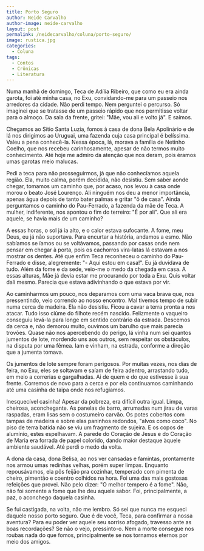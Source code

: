 ```yaml
---
title: Porto Seguro
author: Neide Carvalho
author-image: neide-carvalho
layout: post
permalink: /neidecarvalho/coluna/porto-seguro/
image: rustica.jpg
categories:
  - Coluna
tags:
  - Contos
  - Crônicas
  - Literatura
---
```

Numa manhã de domingo, Teca de Adília Ribeiro, que como eu era ainda garota, foi até minha casa, no Exu, convidando-me para um passeio nos arredores da cidade. Não perdi tempo. Nem perguntei o percurso. Só imaginei que se tratasse de um passeio rápido que nos permitisse voltar para o almoço. Da sala da frente, gritei: "Mãe, vou ali e volto já". E saímos.

Chegamos ao Sítio Santa Luzia, fomos à casa de dona Bela Apolinário e de lá nos dirigimos ao Uruguai, uma fazenda cuja casa principal é belíssima. Valeu a pena conhecê-la. Nessa época, lá, morava a família de Netinho Coelho, que nos recebeu carinhosamente, apesar de não termos muito conhecimento. Até hoje me admiro da atenção que nos deram, pois éramos umas garotas meio malucas.

Pedi a teca para não prosseguirmos, já que não conhecíamos aquela região. Ela, muito calma, porém decidida, não desistiu. Sem saber aonde chegar, tomamos um caminho que, por acaso, nos levou à casa onde morou o beato José Lourenço. Ali ninguém nos deu a menor importância, apenas água depois de tanto bater palmas e gritar "ô de casa". Ainda perguntamos o caminho do Pau-Ferrado, a fazenda da mãe de Teca. A mulher, indiferente, nos apontou o fim do terreiro: "É por ali". Que ali era aquele, se havia mais de um caminho?

A essas horas, o sol já ia alto, e o calor estava sufocante. A fome, meu Deus, eu já não suportava. Para encurtar a história, andamos a esmo. Não sabíamos se íamos ou se voltávamos, passando por casas onde nem pensar em chegar à porta, pois os cachorros vira-latas lá estavam a nos mostrar os dentes. Até que enfim Teca reconheceu o caminho do Pau-Ferrado e disse, alegremente: "- Aqui estou em casa!". Eu já duvidava de tudo. Além da fome e da sede, veio-me o medo da chegada em casa. A essas alturas, Mãe já devia estar me procurando por toda a Exu. Quis voltar dali mesmo. Parecia que estava adivinhando o que estava por vir.

Ao caminharmos um pouco, nos deparamos com uma vaca brava que, nos pressentindo, veio correndo ao nosso encontro. Mal tivemos tempo de subir numa cerca de madeira. Ela não desistiu. Ficou a cavar a terra pronta a nos atacar. Tudo isso ciúme do filhote recém nascido. Felizmente o vaqueiro conseguiu levá-la para longe em sentido contrário da estrada. Descemos da cerca e, não demorou muito, ouvimos um barulho que mais parecia trovões. Quase não nos apercebendo do perigo, lá vinha num sei quantos jumentos de lote, mordendo uns aos outros, sem respeitar os obstáculos, na disputa por uma fêmea. Iam e vinham, na estrada, conforme a direção que a jumenta tomava.

Os jumentos de lote sempre foram perigosos. Por muitas vezes, nos dias de feira, no Exu, eles se soltavam e saíam de feira adentro, arrastando tudo, em meio a correrias e gargalhadas. Ai de quem e do que estivesse à sua frente. Corremos de novo para a cerca e por ela continuamos caminhando até uma casinha de taipa onde nos refugiamos.

Inesquecível casinha! Apesar da pobreza, era difícil outra igual. Limpa, cheirosa, aconchegante. As panelas de barro, arrumadas num jirau de varas raspadas, eram lisas sem o costumeiro carvão. Os potes cobertos com tampas de madeira e sobre elas paninhos redondos, "alvos como coco". No piso de terra batida não se viu um fragmento de sujeira. E os copos de alumínio, estes espelhavam. A parede do Coração de Jesus e do Coração de Maria era forrada de papel colorido, dando maior destaque àquele ambiente saudável. Até perdi o medo da volta.

A dona da casa, dona Belisa, ao nos ver cansadas e famintas, prontamente nos armou umas redinhas velhas, porém super limpas. Enquanto repousávamos, ela pôs feijão pra cozinhar, temperado com pimenta de cheiro, pimentão e coentro colhidos na hora. Foi uma das mais gostosas refeições que provei. Não pelo dizer: "O melhor tempero é a fome". Não, não foi somente a fome que lhe deu aquele sabor. Foi, principalmente, a paz, o aconchego daquela casinha.

Se fui castigada, na volta, não me lembro. Só sei que nunca me esqueci daquele nosso porto seguro. Que é de você, Teca, para confirmar a nossa aventura? Para eu poder ver aquele seu sorriso afogado, travesso ante as boas recordações? Se não o vejo, pressinto-o. Nem a morte consegue nos roubas nada do que fomos, principalmente se nos tornamos eternos por meio dos amigos.
